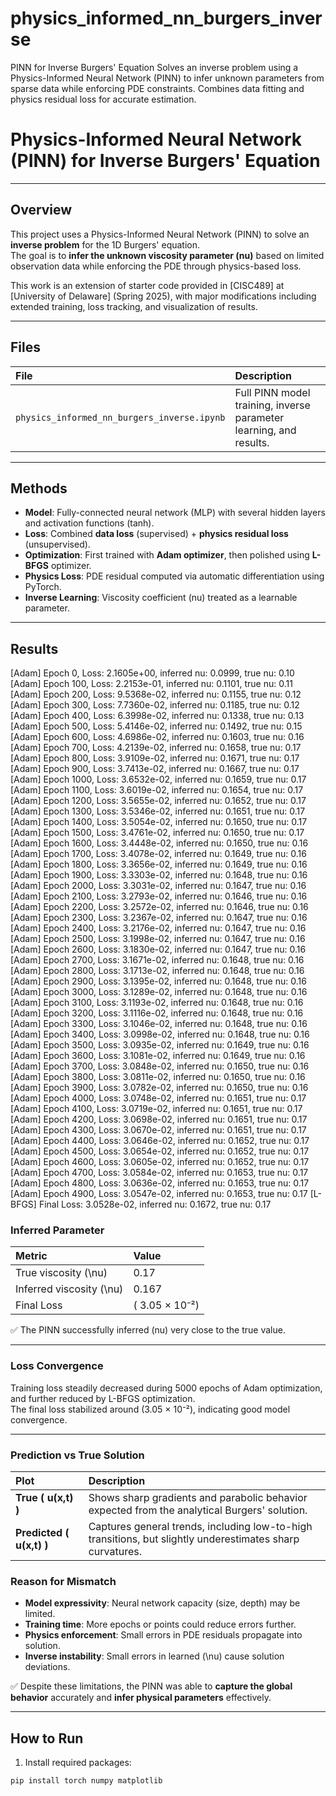 # physics_informed_nn_burgers_inverse
PINN for Inverse Burgers' Equation Solves an inverse problem using a Physics-Informed Neural Network (PINN) to infer unknown parameters from sparse data while enforcing PDE constraints. Combines data fitting and physics residual loss for accurate estimation.


# Physics-Informed Neural Network (PINN) for Inverse Burgers' Equation

---

## Overview

This project uses a Physics-Informed Neural Network (PINN) to solve an **inverse problem** for the 1D Burgers' equation.  
The goal is to **infer the unknown viscosity parameter \(nu\)** based on limited observation data while enforcing the PDE through physics-based loss.

This work is an extension of starter code provided in [CISC489] at [University of Delaware] (Spring 2025), with major modifications including extended training, loss tracking, and visualization of results.

---

## Files

| File | Description |
|:-----|:------------|
| `physics_informed_nn_burgers_inverse.ipynb` | Full PINN model training, inverse parameter learning, and results. |


---

## Methods

- **Model**: Fully-connected neural network (MLP) with several hidden layers and activation functions (tanh).
- **Loss**: Combined **data loss** (supervised) + **physics residual loss** (unsupervised).
- **Optimization**: First trained with **Adam optimizer**, then polished using **L-BFGS** optimizer.
- **Physics Loss**: PDE residual computed via automatic differentiation using PyTorch.
- **Inverse Learning**: Viscosity coefficient \(nu\) treated as a learnable parameter.

---

## Results

[Adam] Epoch 0, Loss: 2.1605e+00, inferred nu: 0.0999, true nu: 0.10
[Adam] Epoch 100, Loss: 2.2153e-01, inferred nu: 0.1101, true nu: 0.11
[Adam] Epoch 200, Loss: 9.5368e-02, inferred nu: 0.1155, true nu: 0.12
[Adam] Epoch 300, Loss: 7.7360e-02, inferred nu: 0.1185, true nu: 0.12
[Adam] Epoch 400, Loss: 6.3998e-02, inferred nu: 0.1338, true nu: 0.13
[Adam] Epoch 500, Loss: 5.4146e-02, inferred nu: 0.1492, true nu: 0.15
[Adam] Epoch 600, Loss: 4.6986e-02, inferred nu: 0.1603, true nu: 0.16
[Adam] Epoch 700, Loss: 4.2139e-02, inferred nu: 0.1658, true nu: 0.17
[Adam] Epoch 800, Loss: 3.9109e-02, inferred nu: 0.1671, true nu: 0.17
[Adam] Epoch 900, Loss: 3.7413e-02, inferred nu: 0.1667, true nu: 0.17
[Adam] Epoch 1000, Loss: 3.6532e-02, inferred nu: 0.1659, true nu: 0.17
[Adam] Epoch 1100, Loss: 3.6019e-02, inferred nu: 0.1654, true nu: 0.17
[Adam] Epoch 1200, Loss: 3.5655e-02, inferred nu: 0.1652, true nu: 0.17
[Adam] Epoch 1300, Loss: 3.5346e-02, inferred nu: 0.1651, true nu: 0.17
[Adam] Epoch 1400, Loss: 3.5054e-02, inferred nu: 0.1650, true nu: 0.17
[Adam] Epoch 1500, Loss: 3.4761e-02, inferred nu: 0.1650, true nu: 0.17
[Adam] Epoch 1600, Loss: 3.4448e-02, inferred nu: 0.1650, true nu: 0.16
[Adam] Epoch 1700, Loss: 3.4078e-02, inferred nu: 0.1649, true nu: 0.16
[Adam] Epoch 1800, Loss: 3.3656e-02, inferred nu: 0.1649, true nu: 0.16
[Adam] Epoch 1900, Loss: 3.3303e-02, inferred nu: 0.1648, true nu: 0.16
[Adam] Epoch 2000, Loss: 3.3031e-02, inferred nu: 0.1647, true nu: 0.16
[Adam] Epoch 2100, Loss: 3.2793e-02, inferred nu: 0.1646, true nu: 0.16
[Adam] Epoch 2200, Loss: 3.2572e-02, inferred nu: 0.1646, true nu: 0.16
[Adam] Epoch 2300, Loss: 3.2367e-02, inferred nu: 0.1647, true nu: 0.16
[Adam] Epoch 2400, Loss: 3.2176e-02, inferred nu: 0.1647, true nu: 0.16
[Adam] Epoch 2500, Loss: 3.1998e-02, inferred nu: 0.1647, true nu: 0.16
[Adam] Epoch 2600, Loss: 3.1830e-02, inferred nu: 0.1647, true nu: 0.16
[Adam] Epoch 2700, Loss: 3.1671e-02, inferred nu: 0.1648, true nu: 0.16
[Adam] Epoch 2800, Loss: 3.1713e-02, inferred nu: 0.1648, true nu: 0.16
[Adam] Epoch 2900, Loss: 3.1395e-02, inferred nu: 0.1648, true nu: 0.16
[Adam] Epoch 3000, Loss: 3.1289e-02, inferred nu: 0.1648, true nu: 0.16
[Adam] Epoch 3100, Loss: 3.1193e-02, inferred nu: 0.1648, true nu: 0.16
[Adam] Epoch 3200, Loss: 3.1116e-02, inferred nu: 0.1648, true nu: 0.16
[Adam] Epoch 3300, Loss: 3.1046e-02, inferred nu: 0.1648, true nu: 0.16
[Adam] Epoch 3400, Loss: 3.0998e-02, inferred nu: 0.1648, true nu: 0.16
[Adam] Epoch 3500, Loss: 3.0935e-02, inferred nu: 0.1649, true nu: 0.16
[Adam] Epoch 3600, Loss: 3.1081e-02, inferred nu: 0.1649, true nu: 0.16
[Adam] Epoch 3700, Loss: 3.0848e-02, inferred nu: 0.1650, true nu: 0.16
[Adam] Epoch 3800, Loss: 3.0811e-02, inferred nu: 0.1650, true nu: 0.16
[Adam] Epoch 3900, Loss: 3.0782e-02, inferred nu: 0.1650, true nu: 0.16
[Adam] Epoch 4000, Loss: 3.0748e-02, inferred nu: 0.1651, true nu: 0.17
[Adam] Epoch 4100, Loss: 3.0719e-02, inferred nu: 0.1651, true nu: 0.17
[Adam] Epoch 4200, Loss: 3.0698e-02, inferred nu: 0.1651, true nu: 0.17
[Adam] Epoch 4300, Loss: 3.0670e-02, inferred nu: 0.1651, true nu: 0.17
[Adam] Epoch 4400, Loss: 3.0646e-02, inferred nu: 0.1652, true nu: 0.17
[Adam] Epoch 4500, Loss: 3.0654e-02, inferred nu: 0.1652, true nu: 0.17
[Adam] Epoch 4600, Loss: 3.0605e-02, inferred nu: 0.1652, true nu: 0.17
[Adam] Epoch 4700, Loss: 3.0584e-02, inferred nu: 0.1653, true nu: 0.17
[Adam] Epoch 4800, Loss: 3.0636e-02, inferred nu: 0.1653, true nu: 0.17
[Adam] Epoch 4900, Loss: 3.0547e-02, inferred nu: 0.1653, true nu: 0.17
[L-BFGS] Final Loss: 3.0528e-02, inferred nu: 0.1672, true nu: 0.17

### Inferred Parameter

| Metric | Value |
|:-------|:------|
| True viscosity \(\nu\) | 0.17 |
| Inferred viscosity \(\nu\) | 0.167 |
| Final Loss | \( 3.05 × 10⁻²\) |

✅ The PINN successfully inferred \(nu\) very close to the true value.

---

### Loss Convergence

Training loss steadily decreased during 5000 epochs of Adam optimization, and further reduced by L-BFGS optimization.  
The final loss stabilized around \(3.05 × 10⁻²\), indicating good model convergence.

---

### Prediction vs True Solution

| Plot | Description |
|:-----|:------------|
| **True \( u(x,t) \)** | Shows sharp gradients and parabolic behavior expected from the analytical Burgers' solution. |
| **Predicted \( u(x,t) \)** | Captures general trends, including low-to-high transitions, but slightly underestimates sharp curvatures. |

### Reason for Mismatch
- **Model expressivity**: Neural network capacity (size, depth) may be limited.
- **Training time**: More epochs or points could reduce errors further.
- **Physics enforcement**: Small errors in PDE residuals propagate into solution.
- **Inverse instability**: Small errors in learned \(\nu\) cause solution deviations.

✅ Despite these limitations, the PINN was able to **capture the global behavior** accurately and **infer physical parameters** effectively.

---

## How to Run

1. Install required packages:

```bash
pip install torch numpy matplotlib
